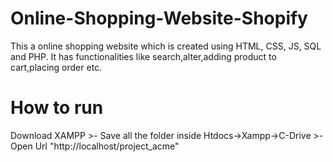 # Online-Shopping-Website-Shopify
This a online shopping website which is created using HTML, CSS, JS, SQL and PHP. It has functionalities like search,alter,adding product to cart,placing order etc.
# How to run
Download XAMPP >- Save all the folder inside Htdocs->Xampp->C-Drive >- Open Url "http://localhost/project_acme"
